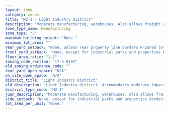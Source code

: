 ```yaml
---
layout: zone
category: zones
title: "M2-1 - Light Industry District"
description: "Moderate manufacturing, warehouses. Also allows freight and recycling facilities."
zone_type_name: Manufacturing
zone_type: "3"
maximum_building_height: "None."
minimum_lot_area: ""
rear_yard_setback: "None, unless rear property line borders R-zoned lot&#39;s side or rear property line. Then the minimum setback is 30 ft."
front_yard_setback: "None, except for industrial parks and properties bordering R-zoned lots (see 17-5-0405-A for details)."
floor_area_ratio: "1.2"
zoning_code_section: "17-5-0103"
old_zoning_ordinance_code: ""
rear_yard_open_space: "N/A"
on_site_open_space: "N/A"
district_title: "Light Industry District"
old_description: "Light Industry district. Accommodates moderate-impact manufacturing, wholesaling, warehousing and distribution uses, including storage and work-related activities that occur outside of enclosed buildings. The M2 district is generally intended to accommodate more land-intensive industrial activities than the M1 district."
district_type_code: "M2-1"
juan_description: "Moderate manufacturing, warehouses. Also allows freight and recycling facilities."
side_setback: "None, except for industrial parks and properties bordering R-zoned lots (see 17-5-0405-A for details)."
lot_area_per_unit: "None."
---
```

